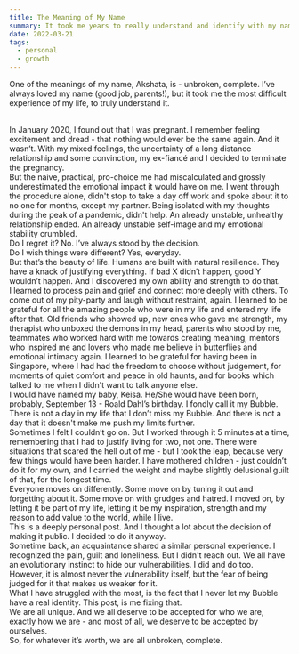 ```yaml
---
title: The Meaning of My Name
summary: It took me years to really understand and identify with my name.
date: 2022-03-21
tags:
  - personal
  - growth
---
```


One of the meanings of my name, Akshata, is - unbroken, complete. I’ve always loved my name (good job, parents!), but it took me the most difficult experience of my life, to truly understand it.

<br/>
In January 2020, I found out that I was pregnant. I remember feeling excitement and dread - that nothing would ever be the same again. And it wasn’t. With my mixed feelings, the uncertainty of a long distance relationship and some convinction, my ex-fiancé and I decided to terminate the pregnancy.

<br/>
But the naive, practical, pro-choice me had miscalculated and grossly underestimated the emotional impact it would have on me. I went through the procedure alone, didn't stop to take a day off work and spoke about it to no one for months, except my partner. Being isolated with my thoughts during the peak of a pandemic, didn't help. An already unstable, unhealthy relationship ended. An already unstable self-image and my emotional stability crumbled.

<br/>
Do I regret it? No. I’ve always stood by the decision.

<br/>
Do I wish things were different? Yes, everyday.

<br/>
But that’s the beauty of life. Humans are built with natural resilience. They have a knack of justifying everything. If bad X didn’t happen, good Y wouldn’t happen. And I discovered my own ability and strength to do that.

<br/>
I learned to process pain and grief and connect more deeply with others. To come out of my pity-party and laugh without restraint, again. I learned to be grateful for all the amazing people who were in my life and entered my life after that. Old friends who showed up, new ones who gave me strength, my therapist who unboxed the demons in my head, parents who stood by me, teammates who worked hard with me towards creating meaning, mentors who inspired me and lovers who made me believe in butterflies and emotional intimacy again. I learned to be grateful for having been in Singapore, where I had had the freedom to choose without judgement, for moments of quiet comfort and peace in old haunts, and for books which talked to me when I didn't want to talk anyone else.

<br/>
I would have named my baby, Keisa. He/She would have been born, probably, September 13 - Roald Dahl’s birthday. I fondly call it my Bubble. There is not a day in my life that I don’t miss my Bubble. And there is not a day that it doesn't make me push my limits further.

<br/>
Sometimes I felt I couldn’t go on. But I worked through it 5 minutes at a time, remembering that I had to justify living for two, not one. There were situations that scared the hell out of me - but I took the leap, because very few things would have been harder. I have mothered children - just couldn’t do it for my own, and I carried the weight and maybe slightly delusional guilt of that, for the longest time.

<br/>
Everyone moves on differently. Some move on by tuning it out and forgetting about it. Some move on with grudges and hatred. I moved on, by letting it be part of my life, letting it be my inspiration, strength and my reason to add value to the world, while I live.

<br/>
This is a deeply personal post. And I thought a lot about the decision of making it public. I decided to do it anyway.

<br />
Sometime back, an acquaintance shared a similar personal experience. I recognized the pain, guilt and loneliness. But I didn't reach out. We all have an evolutionary instinct to hide our vulnerabilities. I did and do too. However, it is almost never the vulnerability itself, but the fear of being judged for it that makes us weaker for it.

<br/>
What I have struggled with the most, is the fact that I never let my Bubble have a real identity. This post, is me fixing that.

<br/>
We are all unique. And we all deserve to be accepted for who we are, exactly how we are - and most of all, we deserve to be accepted by ourselves.

<br/>
So, for whatever it’s worth, we are all unbroken, complete.
